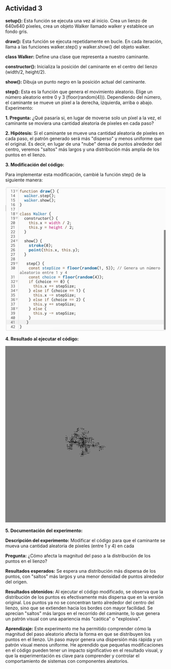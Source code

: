 ## Actividad 3

**setup():** Esta función se ejecuta una vez al inicio. Crea un lienzo de 640x640 píxeles, crea un objeto Walker llamado walker y establece un fondo gris.

**draw():** Esta función se ejecuta repetidamente en bucle. En cada iteración, llama a las funciones walker.step() y walker.show() del objeto walker.

**class Walker:** Define una clase que representa a nuestro caminante.

**constructor():** Inicializa la posición del caminante en el centro del lienzo (width/2, height/2).

**show():** Dibuja un punto negro en la posición actual del caminante.

**step():** Esta es la función que genera el movimiento aleatorio. Elige un número aleatorio entre 0 y 3 (floor(random(4))). Dependiendo del número, el caminante se mueve un píxel a la derecha, izquierda, arriba o abajo.
Experimento:

**1.  Pregunta:** ¿Qué pasaría si, en lugar de moverse solo un píxel a la vez, el caminante se moviera una cantidad aleatoria de píxeles en cada paso?

**2. Hipótesis:**  Si el caminante se mueve una cantidad aleatoria de píxeles en cada paso,  el patrón generado será más "disperso" y menos uniforme que el original.  Es decir,  en lugar de una "nube" densa de puntos alrededor del centro, veremos  "saltos" más largos y una distribución más amplia de los puntos en el lienzo.

**3. Modificación del código:**

Para implementar esta modificación, cambié la función step() de la siguiente manera:

![Imagen del código](../../../../assets/ResultadoCodigoACT3.png)

**4. Resultado al ejecutar el código:**

![Imagen del resultado](../../../../assets/ResultadoSimACT3.png)

**5. Documentación del experimento:**

**Descripción del experimento:** Modificar el código para que el caminante se mueva una cantidad aleatoria de píxeles (entre 1 y 4) en cada 

**Pregunta:** ¿Cómo afecta la magnitud del paso a la distribución de los puntos en el lienzo?

**Resultados esperados:** Se espera una distribución más dispersa de los puntos, con "saltos" más largos y una menor densidad de puntos alrededor del origen.

**Resultados obtenidos:** Al ejecutar el código modificado, se observa que la distribución de los puntos es efectivamente más dispersa que en la versión original. Los puntos ya no se concentran tanto alrededor del centro del lienzo, sino que se extienden hacia los bordes con mayor facilidad. Se aprecian "saltos" más largos en el recorrido del caminante, lo que genera un patrón visual con una apariencia más "caótica" o "explosiva".

**Aprendizaje:** Este experimento me ha permitido comprender cómo la magnitud del paso aleatorio afecta la forma en que se distribuyen los puntos en el lienzo. Un paso mayor genera una dispersión más rápida y un patrón visual menos uniforme. He aprendido que pequeñas modificaciones en el código pueden tener un impacto significativo en el resultado visual, y que la experimentación es clave para comprender y controlar el comportamiento de sistemas con componentes aleatorios.
